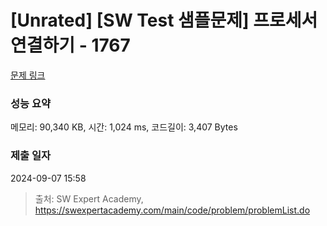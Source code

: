 # [Unrated] [SW Test 샘플문제] 프로세서 연결하기 - 1767 

[문제 링크](https://swexpertacademy.com/main/code/problem/problemDetail.do?contestProbId=AV4suNtaXFEDFAUf) 

### 성능 요약

메모리: 90,340 KB, 시간: 1,024 ms, 코드길이: 3,407 Bytes

### 제출 일자

2024-09-07 15:58



> 출처: SW Expert Academy, https://swexpertacademy.com/main/code/problem/problemList.do